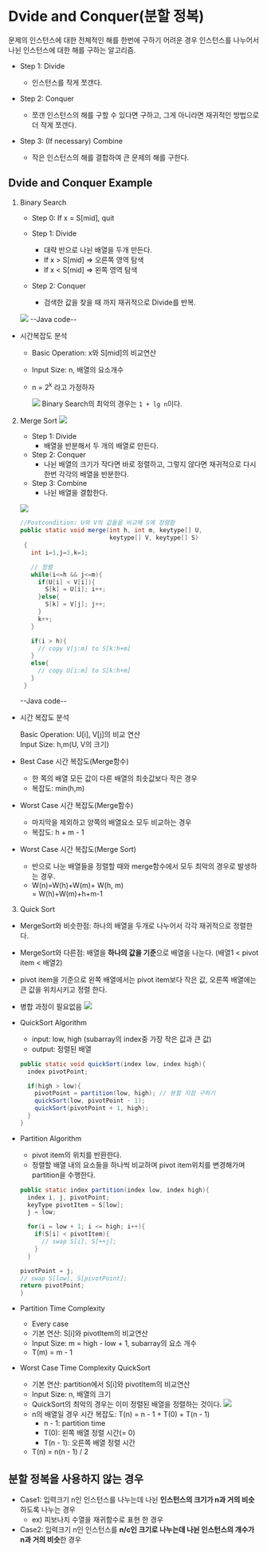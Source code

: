 # Dvide and Conquer(분할 정복)

문제의 인스턴스에 대한 전체적인 해를 한번에 구하기 어려운 경우 인스턴스를 나누어서 나뉜 인스턴스에 대한 해를 구하는 알고리즘.

- Step 1: Divide

  - 인스턴스를 작게 쪼갠다.

- Step 2: Conquer
  - 쪼갠 인스턴스의 해를 구할 수 있다면 구하고, 그게 아니라면 재귀적인 방법으로 더 작게 쪼갠다.
- Step 3: (If necessary) Combine
  - 작은 인스턴스의 해를 결합하여 큰 문제의 해를 구한다.

## Dvide and Conquer Example

1. Binary Search

   - Step 0: If x = S[mid], quit

   - Step 1: Divide

     - 대략 반으로 나뉜 배열을 두개 만든다.
     - If x > S[mid] => 오른쪽 영역 탐색
     - If x < S[mid] => 왼쪽 영역 탐색

   - Step 2: Conquer
     - 검색한 값을 찾을 때 까지 재귀적으로 Divide를 반복.

   ![](./img/BS.JPG)
   --Java code--

- 시간복잡도 분석

  - Basic Operation: x와 S[mid]의 비교연산
  - Input Size: n, 배열의 요소개수
  - n = 2<sup>k</sup> 라고 가정하자

    ![](./img/bst.JPG)
    Binary Search의 최악의 경우는 `1 + lg n`이다.

2. Merge Sort
   ![](./img/merge.JPG)

   - Step 1: Divide
     - 배열을 반분해서 두 개의 배열로 만든다.
   - Step 2: Conquer
     - 나뉜 배열의 크기가 작다면 바로 정렬하고, 그렇지 않다면 재귀적으로 다시 한번 각각의 배열을 반분한다.
   - Step 3: Combine
     - 나뉜 배열을 결합한다.

   ![](./img/mcode.JPG)
   ```java
   //Postcondition: U와 V의 값들을 비교해 S에 정렬함
   public static void merge(int h, int m, keytype[] U, 
                            keytype[] V, keytype[] S)
    {
      int i=1,j=1,k=1;

      // 정렬
      while(i<=h && j<=m){
        if(U[i] < V[i]){
          S[k] = U[i]; i++;
        }else{
          S[k] = V[j]; j++;
        }
        k++;
      }

      if(i > h){
        // copy V[j:m] to S[k:h+m]
      }
      else{
        // copy U[i:m] to S[k:h+m]
      }
    }
   ```
   --Java code--

- 시간 복잡도 분석

  Basic Operation: U[i], V[j]의 비교 연산<br>
  Input Size: h,m(U, V의 크기)

- Best Case 시간 복잡도(Merge함수)
  - 한 쪽의 배열 모든 값이 다른 배열의 최솟값보다 작은 경우
  - 복잡도: min(h,m)
- Worst Case 시간 복잡도(Merge함수)
  - 마지막을 제외하고 양쪽의 배열요소 모두 비교하는 경우
  - 복잡도: h + m - 1
- Worst Case 시간 복잡도(Merge Sort)
  - 반으로 나눈 배열들을 정렬할 때와 merge함수에서 모두 최악의 경우로 발생하는 경우.
  - W(n)=W(h)+W(m)+ W(h, m)<br>
    = W(h)+W(m)+h+m-1<br>

3. Quick Sort

- MergeSort와 비슷한점: 하나의 배열을 두개로 나누어서 각각 재귀적으로 정렬한다.

- MergeSort와 다른점: 배열을 **하나의 값을 기준**으로 배열을 나눈다. (배열1 < pivot item < 배열2)
- pivot item을 기준으로 왼쪽 배열에서는 pivot item보다 작은 값, 오른쪽 배열에는 큰 값을 위치시키고 정렬 한다.
- 병합 과정이 필요없음
  ![](./img/quick.JPG)
- QuickSort Algorithm

  - input: low, high (subarray의 index중 가장 작은 값과 큰 값)
  - output: 정렬된 배열

  ```java
  public static void quickSort(index low, index high){
    index pivotPoint;

    if(high > low){
      pivotPoint = partition(low, high); // 분할 지점 구하기
      quickSort(low, pivotPoint - 1);
      quickSort(pivotPoint + 1, high);
    }
  }
  ```

- Partition Algorithm

  - pivot item의 위치를 반환한다.
  - 정렬할 배열 내의 요소들을 하나씩 비교하며 pivot item위치를 변경해가며 partition을 수행한다.

  ```java
  public static index partition(index low, index high){
    index i, j, pivotPoint;
    keyType pivotItem = S[low];
    j = low;

    for(i = low + 1; i <= high; i++){
      if(S[i] < pivotItem){
        // swap S[i], S[++j];
      }
    }

  pivotPoint = j;
  // swap S[low], S[pivotPoint];
  return pivotPoint;
  }
  ```

- Partition Time Complexity
  - Every case
  - 기본 연산: S[i]와 pivotItem의 비교연산
  - Input Size: m = high - low + 1, subarray의 요소 개수
  - T(m) = m - 1
- Worst Case Time Complexity QuickSort
  - 기본 연산: partition에서 S[i]와 pivotItem의 비교연산
  - Input Size: n, 배열의 크기
  - QuickSort의 최악의 경우는 이미 정렬된 배열을 정렬하는 것이다.
    ![](./img/1.JPG)
  - n의 배열일 경우 시간 복잡도: T(n) = n - 1 + T(0) + T(n - 1)
    - n - 1: partition time
    - T(0): 왼쪽 배열 정렬 시간(= 0)
    - T(n - 1): 오른쪽 배열 정렬 시간
  - T(n) = n(n - 1) / 2

## 분할 정복을 사용하지 않는 경우
- Case1: 입력크기 n인 인스턴스를 나누는데 나뉜 **인스턴스의 크기가 n과 거의 비슷**하도록 나누는 경우
  - ex) 피보나치 수열을 재귀함수로 표현 한 경우
- Case2: 입력크기 n인 인스턴스를 **n/c인 크기로 나누는데 나뉜 인스턴스의 개수가 n과 거의 비슷**한 경우